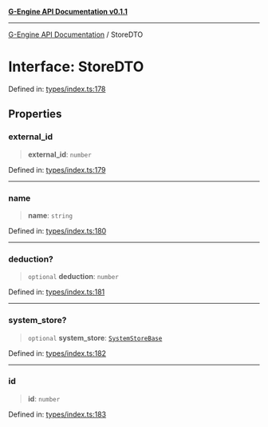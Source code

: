 [**G-Engine API Documentation v0.1.1**](../README.md)

***

[G-Engine API Documentation](../globals.md) / StoreDTO

# Interface: StoreDTO

Defined in: [types/index.ts:178](https://github.com/yakoshiq/g-engine-nodejs-lib/blob/4d4a07d9407cb4a686aa9a7d498ca53c3006a843/src/types/index.ts#L178)

## Properties

### external\_id

> **external\_id**: `number`

Defined in: [types/index.ts:179](https://github.com/yakoshiq/g-engine-nodejs-lib/blob/4d4a07d9407cb4a686aa9a7d498ca53c3006a843/src/types/index.ts#L179)

***

### name

> **name**: `string`

Defined in: [types/index.ts:180](https://github.com/yakoshiq/g-engine-nodejs-lib/blob/4d4a07d9407cb4a686aa9a7d498ca53c3006a843/src/types/index.ts#L180)

***

### deduction?

> `optional` **deduction**: `number`

Defined in: [types/index.ts:181](https://github.com/yakoshiq/g-engine-nodejs-lib/blob/4d4a07d9407cb4a686aa9a7d498ca53c3006a843/src/types/index.ts#L181)

***

### system\_store?

> `optional` **system\_store**: [`SystemStoreBase`](SystemStoreBase.md)

Defined in: [types/index.ts:182](https://github.com/yakoshiq/g-engine-nodejs-lib/blob/4d4a07d9407cb4a686aa9a7d498ca53c3006a843/src/types/index.ts#L182)

***

### id

> **id**: `number`

Defined in: [types/index.ts:183](https://github.com/yakoshiq/g-engine-nodejs-lib/blob/4d4a07d9407cb4a686aa9a7d498ca53c3006a843/src/types/index.ts#L183)
